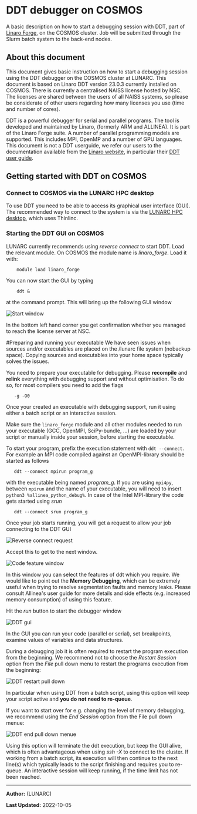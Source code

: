 # DDT debugger on COSMOS

A basic description on how to start a debugging session with DDT, part of [Linaro Forge](https://www.linaroforge.com/), on the COSMOS cluster.  Job will be submitted through the Slurm batch system to the back-end nodes.

## About this document

This document gives basic instruction on how to start a debugging session using the DDT debugger on the COSMOS cluster at LUNARC.  This document is based on Linaro DDT version 23.0.3 currently installed on COSMOS.  There is currently a centralised NAISS license hosted by NSC.  The licenses are shared between the users of all NAISS systems, so please be considerate of other users regarding how many licenses you use (time and number of cores).
    
DDT is a powerful debugger for serial and parallel programs.  The tool is developed and maintained by Linaro, (formerly ARM and ALLINEA).  It is part of the Linaro Forge suite.  A number of parallel programming models are supported.  This includes MPI, OpenMP and a number of GPU languages.  This document is not a DDT userguide, we refer our users to the documentation available from the [Linaro website](https://docs.linaroforge.com/23.1.1/html/forge/index.html), in particular their [DDT user guide](https://docs.linaroforge.com/23.1.1/html/forge/forge/introduction_to_forge/ddt.html).

## Getting started with DDT on COSMOS

### Connect to COSMOS via the LUNARC HPC desktop

To use DDT you need to be able to access its graphical user interface (GUI).  
The recommended way to connect to the system is via the [LUNARC HPC desktop](../../../getting_started/using_hpc_desktop), which uses Thinlinc.  

<!--
### Using x-forwarding under Linux or on a Mac
Linux systems are typically setup to support x-windows.  On the latest releases of Mac OSX you have to install [XQuartz](http://www.xquartz.org/) to display x-windows.  Once this is available connect to COSMOS:

    ssh -X cosmos-dt.lunarc.lu.se -l <username>
    
You will be prompted for password and one-time-password as usual.

### Connecting from a windows system
To connect using x-forwarding from a windows it is recommended to install [Cygwin](https://www.cygwin.com/). 
-->

### Starting the DDT GUI on COSMOS

LUNARC currently recommends using *reverse connect* to start DDT.  Load the relevant module.  On COSMOS the module name is *linaro_forge*.  Load it with: 

```
    module load linaro_forge
``` 
   
You can now start the GUI by typing

```
    ddt &
```    

at the command prompt.  This will bring up the following GUI window

![Start window](../../images/allineaForgeStartWindow.png "Start window")    

In the bottom left hand corner you get confirmation whether you managed to reach the license server at NSC.

#Preparing and running your executable
We have seen issues when sources and/or executables are placed on the /lunarc file system (nobackup space).  Copying sources and executables into your home space typically solves the issues.

You need to prepare your executable for debugging.  Please **recompile** and **relink** everything with debugging support and without optimisation.  To do so, for most compilers you need to add the flags

```
   -g -O0
```

Once your created an executable with debugging support, run it using either a batch script or an interactive session.  

Make sure the `linaro_forge` module and all other modules needed to run your executable (GCC, OpenMPI, SciPy-bundle, ...) are loaded by your script or manually inside your session, before starting the executable.

To start your program, prefix the execution statement with `ddt --connect`.  For example an MPI code compiled against an OpenMPI-library should be started as follows

```
   ddt --connect mpirun program_g
```

with the executable being named *program_g*. If you are using `mpi4py`, between `mpirun` and the name of your executable, you will need to insert ` python3 %allinea_python_debug% `. In case of the Intel MPI-library the code gets started using *srun*

```
   ddt --connect srun program_g
```

Once your job starts running, you will get a request to allow your job connecting to the DDT GUI

![Reverse connect request](../../images/ddtReverseConnectRequest.png "reverse connect request")     

Accept this to get to the next window.

![Code feature window](../../images/ddtcodeFeatureWindow.png "code feature window")

In this window you can select the features of ddt which you require.  We would like to point out the **Memory Debugging**, which can be extremely useful when trying to resolve segmentation faults and memory leaks.  Please consult Allinea's user guide for more details and side effects (e.g. increased memory consumption) of using this feature.

Hit the *run* button to start the debugger window

![DDT gui](../../images/ddtGui.png "DDT gui")

In the GUI you can run your code (parallel or serial), set breakpoints, examine values of variables and data structures.  

During a debugging job it is often required to restart the program execution from the beginning.  We recommend not to choose the *Restart Session* option from the *File* pull down menu to restart the programs execution from the beginning:

![DDT restart pull down](../../images/ddtstartRestartPulldown.png "DDT restart pull down menue") 

In particular when using DDT from a batch script, using this option will keep your script active and **you do not need to re-queue**.
  
If you want to start over for e.g. changing the level of memory debugging, we recommend using the *End Session* option from the File pull down menue:

![DDT end pull down menue](../../images/ddtstartEndSessionPulldown.png "DDT end pull down menue")

Using this option will terminate the ddt execution, but keep the GUI alive, which is often advantageous when using *ssh -X* to connect to the cluster.  If working from a batch script, its execution will then continue to the next line(s) which typically leads to the script finishing and requires you to re-queue.  An interactive session will keep running, if the time limit has not been reached.

 
<!-- # Debugging MPI code on Alarik #

If you now select the "Run and Debug a Program" option you get to the following screen:

DDT_run_window_5.0.1 **PLEASE FIX***

In this window you can select your executable, tell DDT any command line arguments, select input file and working directories. Make sure the "MPI" box is ticked.  Inside the MPI box, you can select the number of processors needed - the examples shows 4 processes.  DDT will not allow you to ask for more processes than the number of licenses currently available.  We highly recommend to use as small a number of processors as possible to reduce the complexity of the debugging task.

Check the box "Submit to Queue".  The default is for a debugging session of up to 30 minutes.  You can change that by selecting the "Parameters" button associated with "Submit to Queue".  You get the following dialog:

DDT_run_window_5.0.1 **PLEASE FIX***

This also allows to change the wall clock time and the memory per task setting.  We have set initial values for the memory, matching on the systems configuration to minimise waiting time and cost allocated to your account.  On Alarik, if you increase your memory beyond 2000, please also check the box requiring 64 GB nodes. Uncheck that box if your memory per task is 2000 MB or less.  If you increase this setting, your debugging jobs may spent more time before they become active and might be more expensive with regard to your allocation.  DDT will remember changes made.  You must manually reset this to the recommended value if you don't need this any longer.  The recommended values are:

| System | recommended |
|-----------------|-------------|
| memory per task |  |
| Alarik | 2000 |
| Erik | 4000 |
 
In the box "Queue options" you can specify any sbatch option you like.  The example specifies an account (required only if your user-id is linked to multiple projects) and placement in the test queue.

Once everything is set, hit "Submit". 

DDT will then write a Slurm script for you and submit it to the batch queue.  While waiting in the queue, DDT will display the job queue.  Once your job starts running you get the DDT working window:

DDT_working_window_5.0.1 **PLEASE FIX***

You can now start your debugging session.  The DDT User Guide describes the options for running and debugging the program. 

Once your debugging session is finished you will find an output file in your directory.  This is named: ddt_jobid.out with jobid denoting the job-id number.  This file contains the output of your program to stdout and stderr.  You might want to clean your directory after the debugging has finished.
# Debugging of GPU code on Erik

Here we describe the changes needed from the above to debug code on the GPU.  To facilitate GPU debugging for CUDA code one has to add the flags

    -g -G

to the options of the nvcc compiler. If you select "Run and debug a program" you get the following dialog:

DDT_cudarun_5.0.1

You have to check the "CUDA" box and the "Submit to Queue" boxes.  You can change the queue parameters by clicking on the "Parameters" button associated with "Submit to Queue".  You get the following dialog:

Erik_queue_parameters_5.0.1

Here we have selected 30 minutes of time, the default memory and the test partition.  After submission, you get into the job queue and once starting, you get to the working window.  When working on a source line executed on the GPU, the working window looks similar to:

DDT_working_window_gpu_5.0.1
Workflow

To improve the workflow and reduce time spent in the job queue waiting for processors becoming available, it is recommendable to ask for considerable amount of time, 30 min or more.  During this time you can restart your application as many times as needed (Tab: File -> Restart Session).  To release the resources use the Tab: File -> New Session -> Run.  This will release the cpus held by your debugging job and get you back to the window where you can change one or more of: selected executable, number of processes, wall time etc.  Your account gets charged for the resources consumed from when your debugging session became active until you released the cpus.
Resetting DDT

DDT remembers settings from your previous debugging sessions and also failed attempts.  Removing all DDT history can be achieved by deleting the directories .ddt and/or .allinea in your home space. 

-->

---

**Author:**
(LUNARC)

**Last Updated:**
2022-10-05

